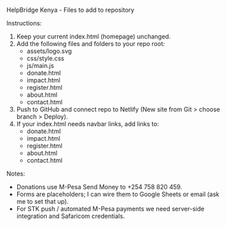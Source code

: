 HelpBridge Kenya - Files to add to repository

Instructions:
1. Keep your current index.html (homepage) unchanged.
2. Add the following files and folders to your repo root:
   - assets/logo.svg
   - css/style.css
   - js/main.js
   - donate.html
   - impact.html
   - register.html
   - about.html
   - contact.html
3. Push to GitHub and connect repo to Netlify (New site from Git > choose branch > Deploy).
4. If your index.html needs navbar links, add links to:
   - donate.html
   - impact.html
   - register.html
   - about.html
   - contact.html

Notes:
- Donations use M-Pesa Send Money to +254 758 820 459.
- Forms are placeholders; I can wire them to Google Sheets or email (ask me to set that up).
- For STK push / automated M-Pesa payments we need server-side integration and Safaricom credentials.
